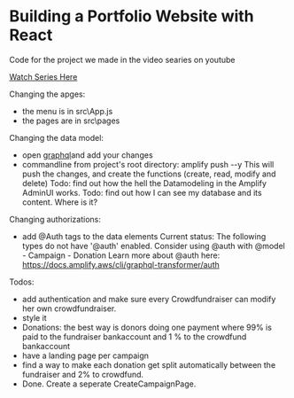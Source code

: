# Building a Portfolio Website with React
Code for the project we made in the video searies on youtube

[Watch Series Here](https://www.youtube.com/playlist?list=PLnpdZyv-BjINbUjmTUsyziHz_4fa9hM5G)

Changing the apges:
- the menu is in src\App.js
- the pages are in src\pages

Changing the data model:
- open [graphql](amplify\backend\api\notesapp\schema.graphql )and add your changes
- commandline from project's root directory: amplify push --y This will push the changes, and create the functions (create, read, modify and delete)
Todo: find out how the hell the Datamodeling in the Amplify AdminUI works. 
Todo: find out how I can see my database and its content. Where is it?

Changing authorizations:
- add @Auth tags to the data elements
Current status: The following types do not have '@auth' enabled. Consider using @auth with @model
         - Campaign
         - Donation
Learn more about @auth here: https://docs.amplify.aws/cli/graphql-transformer/auth


Todos:
- add authentication and make sure every Crowdfundraiser can modify her own crowdfundraiser.
- style it 
- Donations: the best way is donors doing one payment where 99% is paid to the fundraiser bankaccount and 1 % to the crowdfund bankaccount
- have a landing page per campaign
- find a way to make each donation get split automatically between the fundraiser and 2% to crowdfund.
- Done. Create a seperate CreateCampaignPage. 

